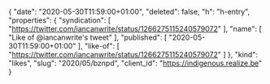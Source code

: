 {
  "date": "2020-05-30T11:59:00+01:00",
  "deleted": false,
  "h": "h-entry",
  "properties": {
    "syndication": [
      "https://twitter.com/iancanwrite/status/1266275115240579072"
    ],
    "name": [
      "Like of @iancanwrite's tweet"
    ],
    "published": [
      "2020-05-30T11:59:00+01:00"
    ],
    "like-of": [
      "https://twitter.com/iancanwrite/status/1266275115240579072"
    ]
  },
  "kind": "likes",
  "slug": "2020/05/bznpd",
  "client_id": "https://indigenous.realize.be"
}
